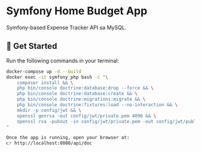 # Symfony Home Budget App
Symfony-based Expense Tracker API sa MySQL.

## 🚀 Get Started
Run the following commands in your terminal:

```bash
docker-compose up -d --build
docker exec -it symfony_php bash -c "\
    composer install && \
    php bin/console doctrine:database:drop --force && \
    php bin/console doctrine:database:create && \
    php bin/console doctrine:migrations:migrate && \
    php bin/console doctrine:fixtures:load --no-interaction && \
    mkdir -p config/jwt && \
    openssl genrsa -out config/jwt/private.pem 4096 && \
    openssl rsa -pubout -in config/jwt/private.pem -out config/jwt/public.pem \
"

Once the app is running, open your browser at:
👉 http://localhost:8080/api/doc
